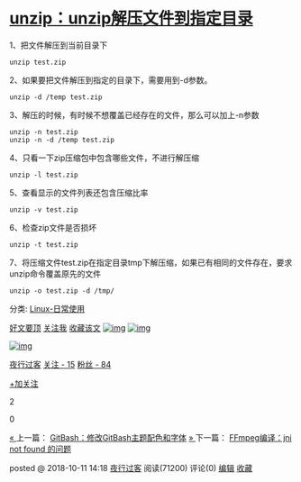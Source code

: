 # [unzip：unzip解压文件到指定目录](https://www.cnblogs.com/yongdaimi/p/9772158.html)

1、把文件解压到当前目录下

```
unzip test.zip
```

2、如果要把文件解压到指定的目录下，需要用到-d参数。

```
unzip -d /temp test.zip
```

3、解压的时候，有时候不想覆盖已经存在的文件，那么可以加上-n参数

```
unzip -n test.zip
unzip -n -d /temp test.zip
```

4、只看一下zip压缩包中包含哪些文件，不进行解压缩

```
unzip -l test.zip
```

5、查看显示的文件列表还包含压缩比率

```
unzip -v test.zip
```

6、检查zip文件是否损坏

```
unzip -t test.zip
```

7、将压缩文件test.zip在指定目录tmp下解压缩，如果已有相同的文件存在，要求unzip命令覆盖原先的文件

```
unzip -o test.zip -d /tmp/
```

 

分类: [Linux-日常使用](https://www.cnblogs.com/yongdaimi/category/1134306.html)

[好文要顶](javascript:void(0);) [关注我](javascript:void(0);) [收藏该文](javascript:void(0);) [![img](https://common.cnblogs.com/images/icon_weibo_24.png)](javascript:void(0);) [![img](https://common.cnblogs.com/images/wechat.png)](javascript:void(0);)

[![img](https://pic.cnblogs.com/face/653161/20200628173510.png)](https://home.cnblogs.com/u/yongdaimi/)

[夜行过客](https://home.cnblogs.com/u/yongdaimi/)
[关注 - 15](https://home.cnblogs.com/u/yongdaimi/followees/)
[粉丝 - 84](https://home.cnblogs.com/u/yongdaimi/followers/)

[+加关注](javascript:void(0);)

2

0

[« ](https://www.cnblogs.com/yongdaimi/p/9771143.html)上一篇： [GitBash：修改GitBash主题配色和字体](https://www.cnblogs.com/yongdaimi/p/9771143.html)
[» ](https://www.cnblogs.com/yongdaimi/p/9772235.html)下一篇： [FFmpeg编译：jni not found 的问题](https://www.cnblogs.com/yongdaimi/p/9772235.html)

posted @ 2018-10-11 14:18 [夜行过客](https://www.cnblogs.com/yongdaimi/) 阅读(71200) 评论(0) [编辑](https://i.cnblogs.com/EditPosts.aspx?postid=9772158) [收藏](javascript:void(0))
